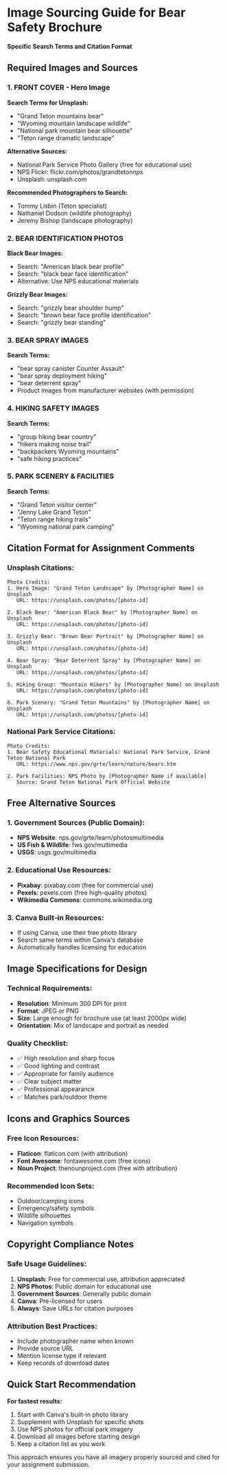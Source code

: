 # Image Sourcing Guide for Bear Safety Brochure
**Specific Search Terms and Citation Format**

## Required Images and Sources

### 1. FRONT COVER - Hero Image
**Search Terms for Unsplash:**
- "Grand Teton mountains bear"
- "Wyoming mountain landscape wildlife"
- "National park mountain bear silhouette" 
- "Teton range dramatic landscape"

**Alternative Sources:**
- National Park Service Photo Gallery (free for educational use)
- NPS Flickr: flickr.com/photos/grandtetonnps
- Unsplash: unsplash.com

**Recommended Photographers to Search:**
- Tommy Lisbin (Teton specialist)
- Nathaniel Dodson (wildlife photography)
- Jeremy Bishop (landscape photography)

### 2. BEAR IDENTIFICATION PHOTOS
**Black Bear Images:**
- Search: "American black bear profile"
- Search: "black bear face identification"
- Alternative: Use NPS educational materials

**Grizzly Bear Images:**
- Search: "grizzly bear shoulder hump"
- Search: "brown bear face profile identification"
- Search: "grizzly bear standing"

### 3. BEAR SPRAY IMAGES
**Search Terms:**
- "bear spray canister Counter Assault"
- "bear spray deployment hiking"
- "bear deterrent spray"
- Product images from manufacturer websites (with permission)

### 4. HIKING SAFETY IMAGES
**Search Terms:**
- "group hiking bear country"
- "hikers making noise trail"
- "backpackers Wyoming mountains"
- "safe hiking practices"

### 5. PARK SCENERY & FACILITIES
**Search Terms:**
- "Grand Teton visitor center"
- "Jenny Lake Grand Teton"
- "Teton range hiking trails"
- "Wyoming national park camping"

## Citation Format for Assignment Comments

### Unsplash Citations:
```
Photo Credits:
1. Hero Image: "Grand Teton Landscape" by [Photographer Name] on Unsplash 
   URL: https://unsplash.com/photos/[photo-id]

2. Black Bear: "American Black Bear" by [Photographer Name] on Unsplash
   URL: https://unsplash.com/photos/[photo-id]

3. Grizzly Bear: "Brown Bear Portrait" by [Photographer Name] on Unsplash
   URL: https://unsplash.com/photos/[photo-id]

4. Bear Spray: "Bear Deterrent Spray" by [Photographer Name] on Unsplash
   URL: https://unsplash.com/photos/[photo-id]

5. Hiking Group: "Mountain Hikers" by [Photographer Name] on Unsplash
   URL: https://unsplash.com/photos/[photo-id]

6. Park Scenery: "Grand Teton Mountains" by [Photographer Name] on Unsplash
   URL: https://unsplash.com/photos/[photo-id]
```

### National Park Service Citations:
```
Photo Credits:
1. Bear Safety Educational Materials: National Park Service, Grand Teton National Park
   URL: https://www.nps.gov/grte/learn/nature/bears.htm

2. Park Facilities: NPS Photo by [Photographer Name if available]
   Source: Grand Teton National Park Official Website
```

## Free Alternative Sources

### 1. Government Sources (Public Domain):
- **NPS Website**: nps.gov/grte/learn/photosmultimedia
- **US Fish & Wildlife**: fws.gov/multimedia
- **USGS**: usgs.gov/multimedia

### 2. Educational Use Resources:
- **Pixabay**: pixabay.com (free for commercial use)
- **Pexels**: pexels.com (free high-quality photos)
- **Wikimedia Commons**: commons.wikimedia.org

### 3. Canva Built-in Resources:
- If using Canva, use their free photo library
- Search same terms within Canva's database
- Automatically handles licensing for education

## Image Specifications for Design

### Technical Requirements:
- **Resolution**: Minimum 300 DPI for print
- **Format**: JPEG or PNG
- **Size**: Large enough for brochure use (at least 2000px wide)
- **Orientation**: Mix of landscape and portrait as needed

### Quality Checklist:
- ✅ High resolution and sharp focus
- ✅ Good lighting and contrast
- ✅ Appropriate for family audience
- ✅ Clear subject matter
- ✅ Professional appearance
- ✅ Matches park/outdoor theme

## Icons and Graphics Sources

### Free Icon Resources:
- **Flaticon**: flaticon.com (with attribution)
- **Font Awesome**: fontawesome.com (free icons)
- **Noun Project**: thenounproject.com (free with attribution)

### Recommended Icon Sets:
- Outdoor/camping icons
- Emergency/safety symbols
- Wildlife silhouettes
- Navigation symbols

## Copyright Compliance Notes

### Safe Usage Guidelines:
1. **Unsplash**: Free for commercial use, attribution appreciated
2. **NPS Photos**: Public domain for educational use
3. **Government Sources**: Generally public domain
4. **Canva**: Pre-licensed for users
5. **Always**: Save URLs for citation purposes

### Attribution Best Practices:
- Include photographer name when known
- Provide source URL
- Mention license type if relevant
- Keep records of download dates

## Quick Start Recommendation

**For fastest results:**
1. Start with Canva's built-in photo library
2. Supplement with Unsplash for specific shots
3. Use NPS photos for official park imagery
4. Download all images before starting design
5. Keep a citation list as you work

This approach ensures you have all imagery properly sourced and cited for your assignment submission.